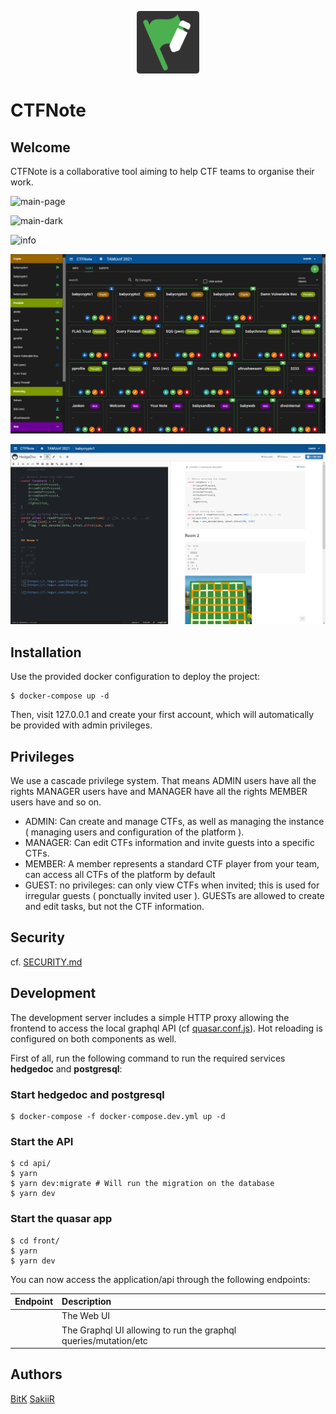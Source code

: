 <p align="center">
  <img width="100" src="./front/public/favicon.png">
</p>

# CTFNote

## Welcome

CTFNote is a collaborative tool aiming to help CTF teams to organise their work.

![main-page](./screenshots/main-page.png)

![main-dark](./screenshots/main-dark.png)

![info](./screenshots/info.png)

![tasks](./screenshots/tasks.png)

![task](./screenshots/task.png)

## Installation

Use the provided docker configuration to deploy the project:

```shell
$ docker-compose up -d
```

Then, visit 127.0.0.1 and create your first account, which will automatically be provided with admin privileges.

## Privileges

We use a cascade privilege system. That means ADMIN users have all the rights MANAGER users have and MANAGER have all the rights MEMBER users have and so on.

- ADMIN: Can create and manage CTFs, as well as managing the instance ( managing users and configuration of the platform ).
- MANAGER: Can edit CTFs information and invite guests into a specific CTFs.
- MEMBER: A member represents a standard CTF player from your team, can access all CTFs of the platform by default
- GUEST: no privileges: can only view CTFs when invited; this is used for irregular guests ( ponctually invited user ). GUESTs are allowed to create and edit tasks, but not the CTF information.

## Security

cf. [SECURITY.md](./SECURITY.md)

## Development

The development server includes a simple HTTP proxy allowing the frontend to access the local graphql API (cf [quasar.conf.js](front/quasar.conf.js)).
Hot reloading is configured on both components as well.

First of all, run the following command to run the required services **hedgedoc** and **postgresql**:

### Start hedgedoc and postgresql

```shell
$ docker-compose -f docker-compose.dev.yml up -d
```

### Start the API

```shell
$ cd api/
$ yarn
$ yarn dev:migrate # Will run the migration on the database
$ yarn dev
```

### Start the quasar app

```shell
$ cd front/
$ yarn
$ yarn dev
```

You can now access the application/api through the following endpoints:

| Endpoint                           | Description                                                     |
| :--------------------------------- | :-------------------------------------------------------------- |
| [](http://127.0.0.1:5000)          | The Web UI                                                      |
| [](http://127.0.0.1:3000/graphiql) | The Graphql UI allowing to run the graphql queries/mutation/etc |

## Authors

[BitK](https://twitter.com/bitk_)
[SakiiR](https://twitter.com/sakiirsecurity/)
